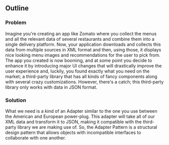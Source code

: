 ## Outline

### Problem

Imagine you're creating an app like Zomato where you collect the menus and all the relevant data of several restaurants and combine them into a single delivery platform. Now, your application downloads and collects this data from multiple sources in XML format and then, using those, it displays nice looking menu images and recommendations for the user to pick from.  The app you created is now booming, and at some point you decide to enhance it by introducing major UI changes that will drastically improve the user experience and, luckily, you found exactly what you need on the market; a third-party library that has all kinds of fancy components along with several crazy customizations. However, there's a catch; this third-party library only works with data in JSON format.

### Solution

What we need is a kind of an Adapter similar to the one you use between the American and European power-plug.  This adapter will take all of our XML data and transform it to JSON, making it compatible with the third-party library we are making use of.  So, the Adapter Pattern is a structural design pattern that allows objects with incompatible interfaces to collaborate with one another. 

